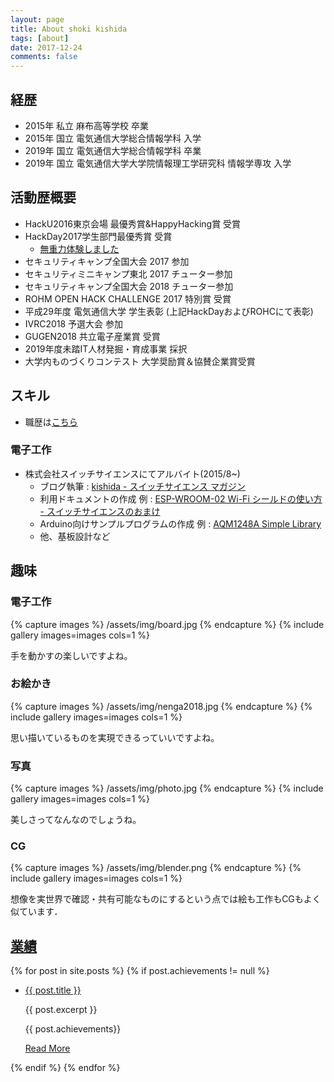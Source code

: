 ```yaml
---
layout: page
title: About shoki kishida
tags: [about]
date: 2017-12-24
comments: false
---
```


## 経歴

* 2015年 私立 麻布高等学校 卒業
* 2015年 国立 電気通信大学総合情報学科 入学
* 2019年 国立 電気通信大学総合情報学科 卒業
* 2019年 国立 電気通信大学大学院情報理工学研究科 情報学専攻 入学

## 活動歴概要

* HackU2016東京会場 最優秀賞&HappyHacking賞 受賞
* HackDay2017学生部門最優秀賞 受賞
  * [無重力体験しました](/ug)
* セキュリティキャンプ全国大会 2017 参加
* セキュリティミニキャンプ東北 2017 チューター参加
* セキュリティキャンプ全国大会 2018 チューター参加
* ROHM OPEN HACK CHALLENGE 2017 特別賞 受賞
* 平成29年度 電気通信大学 学生表彰 (上記HackDayおよびROHCにて表彰)
* IVRC2018 予選大会 参加
* GUGEN2018 共立電子産業賞 受賞
* 2019年度未踏IT人材発掘・育成事業 採択
* 大学内ものづくりコンテスト 大学奨励賞＆協賛企業賞受賞

## スキル

* 職歴は[こちら](/workexp/)

### 電子工作

* 株式会社スイッチサイエンスにてアルバイト(2015/8~)
  * ブログ執筆 : [kishida - スイッチサイエンス マガジン](http://mag.switch-science.com/author/kishida/)
  * 利用ドキュメントの作成 例 : [ESP-WROOM-02 Wi-Fi シールドの使い方 - スイッチサイエンスのおまけ](http://trac.switch-science.com/wiki/ESP-WROOM-02_AT)
  * Arduino向けサンプルプログラムの作成 例 : [AQM1248A Simple Library](https://github.com/SWITCHSCIENCE/samplecodes/tree/master/AQM1248A_breakout/Arduino/AQM1248A_lib)
  * 他、基板設計など
  

## 趣味

### 電子工作


{% capture images %}
  /assets/img/board.jpg
{% endcapture %}
{% include gallery images=images cols=1 %}

手を動かすの楽しいですよね。

### お絵かき

{% capture images %}
  /assets/img/nenga2018.jpg
{% endcapture %}
{% include gallery images=images cols=1 %}

思い描いているものを実現できるっていいですよね。

### 写真

{% capture images %}
  /assets/img/photo.jpg
{% endcapture %}
{% include gallery images=images cols=1 %}

美しさってなんなのでしょうね。

### CG

{% capture images %}
  /assets/img/blender.png
{% endcapture %}
{% include gallery images=images cols=1 %}

想像を実世界で確認・共有可能なものにするという点では絵も工作もCGもよく似ています．

## [業績](/achievements)

<div class="post-list">
  {% for post in site.posts %} 
      {% if post.achievements != null %}
  <ul>
      <li style="background-image: url( {{post.achieve_image}} ); ">
          <a class="zoombtn" href="{{ site.url }}{{ post.url }}">{{ post.title }}</a>
          <p>{{ post.excerpt }}</p>
          <p>{{ post.achievements}}</p>
          <a href="{{ site.url }}{{ post.url }}" class="btn zoombtn">Read More</a>
      </li>
  </ul>
      {% endif %}
  {% endfor %}
</div>